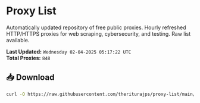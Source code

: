 # Proxy List

Automatically updated repository of free public proxies. Hourly refreshed HTTP/HTTPS proxies for web scraping, cybersecurity, and testing. Raw list available.

**Last Updated:** `Wednesday 02-04-2025 05:17:22 UTC`  
**Total Proxies:** `848`

## 📥 Download
```bash
curl -O https://raw.githubusercontent.com/theriturajps/proxy-list/main/proxies.txt
